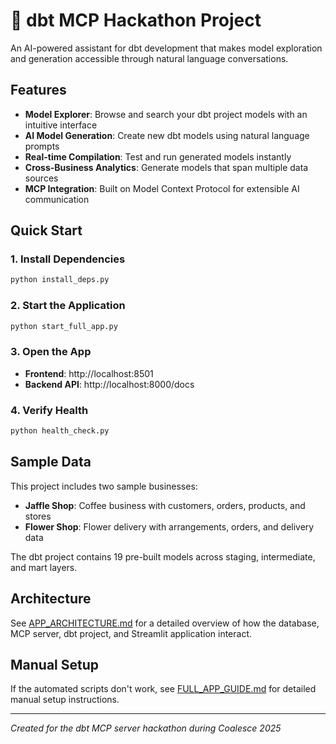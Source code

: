 # 🤖 dbt MCP Hackathon Project

An AI-powered assistant for dbt development that makes model exploration and generation accessible through natural language conversations.

## Features

- **Model Explorer**: Browse and search your dbt project models with an intuitive interface
- **AI Model Generation**: Create new dbt models using natural language prompts
- **Real-time Compilation**: Test and run generated models instantly
- **Cross-Business Analytics**: Generate models that span multiple data sources
- **MCP Integration**: Built on Model Context Protocol for extensible AI communication

## Quick Start

### 1. Install Dependencies
```bash
python install_deps.py
```

### 2. Start the Application
```bash
python start_full_app.py
```

### 3. Open the App
- **Frontend**: http://localhost:8501
- **Backend API**: http://localhost:8000/docs

### 4. Verify Health
```bash
python health_check.py
```

## Sample Data

This project includes two sample businesses:
- **Jaffle Shop**: Coffee business with customers, orders, products, and stores
- **Flower Shop**: Flower delivery with arrangements, orders, and delivery data

The dbt project contains 19 pre-built models across staging, intermediate, and mart layers.

## Architecture

See [APP_ARCHITECTURE.md](APP_ARCHITECTURE.md) for a detailed overview of how the database, MCP server, dbt project, and Streamlit application interact.

## Manual Setup

If the automated scripts don't work, see [FULL_APP_GUIDE.md](FULL_APP_GUIDE.md) for detailed manual setup instructions.

---

*Created for the dbt MCP server hackathon during Coalesce 2025*